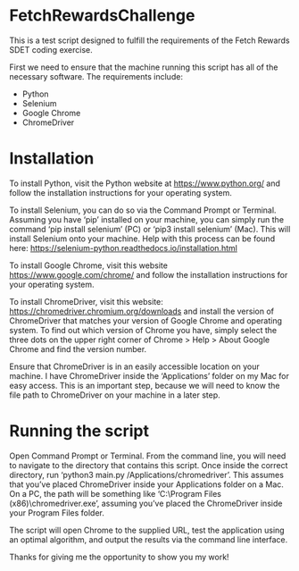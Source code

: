 # FetchRewardsChallenge

This is a test script designed to fulfill the requirements of the Fetch Rewards SDET coding exercise.

First we need to ensure that the machine running this script has all of the necessary software. The requirements include:
- Python
- Selenium
- Google Chrome
- ChromeDriver

# Installation
To install Python, visit the Python website at https://www.python.org/ and follow the installation instructions for your operating system.

To install Selenium, you can do so via the Command Prompt or Terminal. Assuming you have ‘pip’ installed on your machine, you can simply run the command ‘pip install selenium’ (PC) or ‘pip3 install selenium’ (Mac). This will install Selenium onto your machine. Help with this process can be found here: https://selenium-python.readthedocs.io/installation.html

To install Google Chrome, visit this website https://www.google.com/chrome/ and follow the installation instructions for your operating system.

To install ChromeDriver, visit this website: https://chromedriver.chromium.org/downloads and install the version of ChromeDriver that matches your version of Google Chrome and operating system. To find out which version of Chrome you have, simply select the three dots on the upper right corner of Chrome > Help > About Google Chrome and find the version number.

Ensure that ChromeDriver is in an easily accessible location on your machine. I have ChromeDriver inside the ‘Applications’ folder on my Mac for easy access. This is an important step, because we will need to know the file path to ChromeDriver on your machine in a later step.

# Running the script
Open Command Prompt or Terminal. From the command line, you will need to navigate to the directory that contains this script. Once inside the correct directory, run ‘python3 main.py /Applications/chromedriver’. This assumes that you’ve placed ChromeDriver inside your Applications folder on a Mac. On a PC, the path will be something like ‘C:\Program Files (x86)\chromedriver.exe’, assuming you’ve placed the ChromeDriver inside your Program Files folder.

The script will open Chrome to the supplied URL, test the application using an optimal algorithm, and output the results via the command line interface.

Thanks for giving me the opportunity to show you my work!


